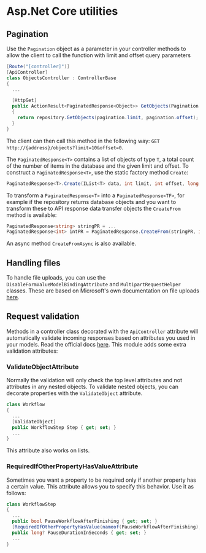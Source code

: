 # Asp.Net Core utilities

## Pagination

Use the `Pagination` object as a parameter in your controller methods to allow the client to call the function with limit and offset query parameters

```csharp
[Route("[controller]")]
[ApiController]
class ObjectsController : ControllerBase
{
  ...

  [HttpGet]
  public ActionResult<PaginatedResponse<Object>> GetObjects(Pagination pagination)
  {
    return repository.GetObjects(pagination.limit, pagination.offset);
  }
}
```

The client can then call this method in the following way: `GET http://{address}/objects?limit=10&offset=0`.  

The `PaginatedResponse<T>` contains a list of objects of type `T`, a total count of the number of items in the database and the given limit and offset. To construct a `PaginatedResponse<T>`, use the static factory method `Create`:

```csharp
PaginatedResponse<T>.Create(IList<T> data, int limit, int offset, long total);
```

To transform a `PaginatedResponse<T>` into a `PaginatedResponse<TF>`, for example if the repository returns database objects and you want to transform these to API response data transfer objects the `CreateFrom` method is available:

```csharp
PaginatedResponse<string> stringPR = ...
PaginatedResponse<int> intPR = PaginatedResponse.CreateFrom(stringPR, int.Parse);
```

An async method `CreateFromAsync` is also available.

## Handling files

To handle file uploads, you can use the `DisableFormValueModelBindingAttribute` and `MultipartRequestHelper` classes. These are based on Microsoft's own documentation on file uploads [here](https://docs.microsoft.com/en-us/aspnet/core/mvc/models/file-uploads?view=aspnetcore-2.2#uploading-large-files-with-streaming).

## Request validation

Methods in a controller class decorated with the `ApiController` attribute will automatically validate incoming responses based on attributes you used in your models. Read the official docs [here](https://docs.microsoft.com/en-us/aspnet/core/mvc/models/validation?view=aspnetcore-2.2). This module adds some extra validation attributes:

### ValidateObjectAttribute

Normally the validation will only check the top level attributes and not attributes in any nested objects. To validate nested objects, you can decorate properties with the `ValidateObject` attribute.

```csharp
class Workflow
{
  ...
  [ValidateObject]
  public WorkflowStep Step { get; set; }
  ...
}
```

This attribute also works on lists.

### RequiredIfOtherPropertyHasValueAttribute

Sometimes you want a property to be required only if another property has a certain value. This attribute allows you to specify this behavior. Use it as follows:

```csharp
class WorkflowStep
{
  ...
  public bool PauseWorkflowAfterFinishing { get; set; }
  [RequiredIfOtherPropertyHasValue(nameof(PauseWorkflowAfterFinishing), true)]
  public long? PauseDurationInSeconds { get; set; }
  ...
}
```
